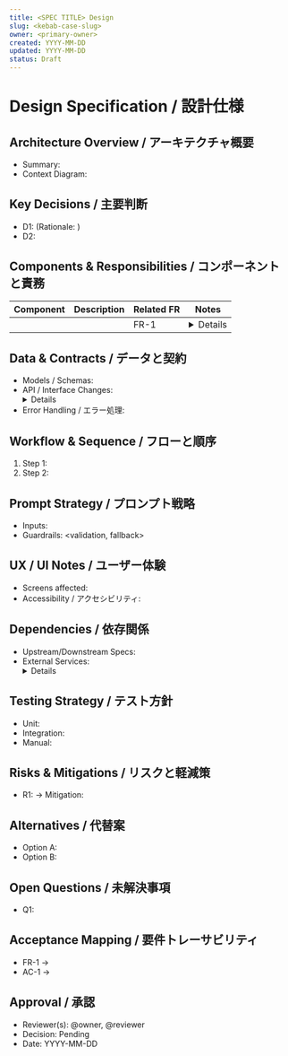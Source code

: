 ```yaml
---
title: <SPEC TITLE> Design
slug: <kebab-case-slug>
owner: <primary-owner>
created: YYYY-MM-DD
updated: YYYY-MM-DD
status: Draft
---
```


# Design Specification / 設計仕様

<!-- Ensure all references map back to requirements (FR-*, AC-*). -->

## Architecture Overview / アーキテクチャ概要
- Summary: <high-level description>
- Context Diagram: <describe components or link diagram>

## Key Decisions / 主要判断
- D1: <decision> (Rationale: <why>)
- D2: <decision>

## Components & Responsibilities / コンポーネントと責務
| Component | Description | Related FR | Notes |
| --- | --- | --- | --- |
| <module> | <purpose> | FR-1 | <details> |

## Data & Contracts / データと契約
- Models / Schemas: <list>
- API / Interface Changes: <details>
- Error Handling / エラー処理: <strategy>

## Workflow & Sequence / フローと順序
1. Step 1: <event>
2. Step 2: <event>

## Prompt Strategy / プロンプト戦略
- Inputs: <LLM inputs>
- Guardrails: <validation, fallback>

## UX / UI Notes / ユーザー体験
- Screens affected: <list>
- Accessibility / アクセシビリティ: <considerations>

## Dependencies / 依存関係
- Upstream/Downstream Specs: <links>
- External Services: <details>

## Testing Strategy / テスト方針
- Unit: <scope>
- Integration: <scope>
- Manual: <scenarios>

## Risks & Mitigations / リスクと軽減策
- R1: <risk> → Mitigation: <plan>

## Alternatives / 代替案
- Option A: <description>
- Option B: <description>

## Open Questions / 未解決事項
- Q1: <question>

## Acceptance Mapping / 要件トレーサビリティ
- FR-1 → <design element>
- AC-1 → <verification method>

## Approval / 承認
- Reviewer(s): @owner, @reviewer
- Decision: Pending
- Date: YYYY-MM-DD
